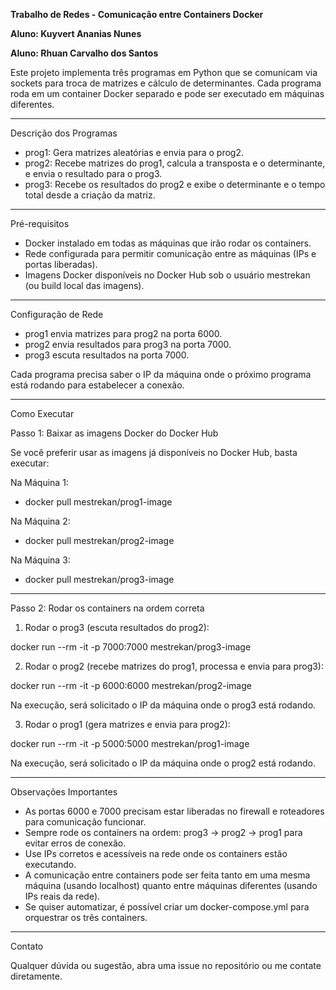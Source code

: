 **Trabalho de Redes - Comunicação entre Containers Docker**

**Aluno: Kuyvert Ananias Nunes**

**Aluno: Rhuan Carvalho dos Santos**

Este projeto implementa três programas em Python que se comunicam via sockets para troca de matrizes e cálculo de determinantes. Cada programa roda em um container Docker separado e pode ser executado em máquinas diferentes.

---

Descrição dos Programas

- prog1: Gera matrizes aleatórias e envia para o prog2.
- prog2: Recebe matrizes do prog1, calcula a transposta e o determinante, e envia o resultado para o prog3.
- prog3: Recebe os resultados do prog2 e exibe o determinante e o tempo total desde a criação da matriz.

---

Pré-requisitos

- Docker instalado em todas as máquinas que irão rodar os containers.
- Rede configurada para permitir comunicação entre as máquinas (IPs e portas liberadas).
- Imagens Docker disponíveis no Docker Hub sob o usuário mestrekan (ou build local das imagens).

---

Configuração de Rede

- prog1 envia matrizes para prog2 na porta 6000.
- prog2 envia resultados para prog3 na porta 7000.
- prog3 escuta resultados na porta 7000.

Cada programa precisa saber o IP da máquina onde o próximo programa está rodando para estabelecer a conexão.

---

Como Executar

Passo 1: Baixar as imagens Docker do Docker Hub

Se você preferir usar as imagens já disponíveis no Docker Hub, basta executar:

Na Máquina 1:

- docker pull mestrekan/prog1-image

Na Máquina 2:

- docker pull mestrekan/prog2-image

Na Máquina 3:

- docker pull mestrekan/prog3-image

---

Passo 2: Rodar os containers na ordem correta

1. Rodar o prog3 (escuta resultados do prog2):

docker run --rm -it -p 7000:7000 mestrekan/prog3-image

2. Rodar o prog2 (recebe matrizes do prog1, processa e envia para prog3):

docker run --rm -it -p 6000:6000 mestrekan/prog2-image

Na execução, será solicitado o IP da máquina onde o prog3 está rodando.

3. Rodar o prog1 (gera matrizes e envia para prog2):

docker run --rm -it -p 5000:5000 mestrekan/prog1-image

Na execução, será solicitado o IP da máquina onde o prog2 está rodando.

---

Observações Importantes

- As portas 6000 e 7000 precisam estar liberadas no firewall e roteadores para comunicação funcionar.
- Sempre rode os containers na ordem: prog3 → prog2 → prog1 para evitar erros de conexão.
- Use IPs corretos e acessíveis na rede onde os containers estão executando.
- A comunicação entre containers pode ser feita tanto em uma mesma máquina (usando localhost) quanto entre máquinas diferentes (usando IPs reais da rede).
- Se quiser automatizar, é possível criar um docker-compose.yml para orquestrar os três containers.

---

Contato

Qualquer dúvida ou sugestão, abra uma issue no repositório ou me contate diretamente.

